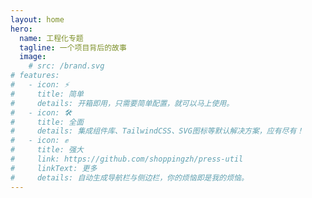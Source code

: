 ```yaml
---
layout: home
hero:
  name: 工程化专题
  tagline: 一个项目背后的故事
  image:
    # src: /brand.svg
# features:
#   - icon: ⚡
#     title: 简单
#     details: 开箱即用，只需要简单配置，就可以马上使用。
#   - icon: 🛠️
#     title: 全面
#     details: 集成组件库、TailwindCSS、SVG图标等默认解决方案，应有尽有！
#   - icon: ✊
#     title: 强大
#     link: https://github.com/shoppingzh/press-util
#     linkText: 更多
#     details: 自动生成导航栏与侧边栏，你的烦恼即是我的烦恼。
---
```

